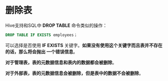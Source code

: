 删除表
=================================================================================
Hive支持和SQL中 **DROP TABLE** 命令类似的操作：
```sql
DROP TABLE IF EXISTS employees；
```
可以选择是否使用 **IF EXISTS** 关键字。**如果没有使用这个关键字而且表并不存在的话，那么将会抛出
一个错误信息**。

**对于管理表，表的元数据信息和表内的数据都会被删除**。

**对于外部表，表的元数据信息会被删除，但是表中的数据不会被删除**。
